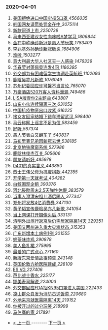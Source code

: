 ### 2020-04-01 
1. [ 美国拒绝进口中国KN95口罩 ](https://s.weibo.com/weibo?q=%23%E7%BE%8E%E5%9B%BD%E6%8B%92%E7%BB%9D%E8%BF%9B%E5%8F%A3%E4%B8%AD%E5%9B%BDKN95%E5%8F%A3%E7%BD%A9%23&Refer=top) *4566035*
1. [ 韩国网友请愿处罚金在中 ](https://s.weibo.com/weibo?q=%E9%9F%A9%E5%9B%BD%E7%BD%91%E5%8F%8B%E8%AF%B7%E6%84%BF%E5%A4%84%E7%BD%9A%E9%87%91%E5%9C%A8%E4%B8%AD&Refer=top) *3075114*
1. [ 新款冠道上市 ](https://s.weibo.com/weibo?q=%23%E6%96%B0%E6%AC%BE%E5%86%A0%E9%81%93%E4%B8%8A%E5%B8%82%23&topic_ad=1&Refer=top) *2250739*
1. [ 马来西亚建议女性向哆啦A梦学习 ](https://s.weibo.com/weibo?q=%23%E9%A9%AC%E6%9D%A5%E8%A5%BF%E4%BA%9A%E5%BB%BA%E8%AE%AE%E5%A5%B3%E6%80%A7%E5%90%91%E5%93%86%E5%95%A6A%E6%A2%A6%E5%AD%A6%E4%B9%A0%23&Refer=top) *1806844*
1. [ 金在中称确诊新冠是愚人节玩笑 ](https://s.weibo.com/weibo?q=%23%E9%87%91%E5%9C%A8%E4%B8%AD%E7%A7%B0%E7%A1%AE%E8%AF%8A%E6%96%B0%E5%86%A0%E6%98%AF%E6%84%9A%E4%BA%BA%E8%8A%82%E7%8E%A9%E7%AC%91%23&Refer=top) *1783403*
1. [ 李兆基外孙确诊新冠肺炎 ](https://s.weibo.com/weibo?q=%E6%9D%8E%E5%85%86%E5%9F%BA%E5%A4%96%E5%AD%99%E7%A1%AE%E8%AF%8A%E6%96%B0%E5%86%A0%E8%82%BA%E7%82%8E&Refer=top) *1684906*
1. [ 难听 ](https://s.weibo.com/weibo?q=%E9%9A%BE%E5%90%AC&Refer=top) *1503277*
1. [ 意大利最大华人社区无一人感染 ](https://s.weibo.com/weibo?q=%23%E6%84%8F%E5%A4%A7%E5%88%A9%E6%9C%80%E5%A4%A7%E5%8D%8E%E4%BA%BA%E7%A4%BE%E5%8C%BA%E6%97%A0%E4%B8%80%E4%BA%BA%E6%84%9F%E6%9F%93%23&Refer=top) *1476339*
1. [ 华春莹对蓬佩奥连发4问 ](https://s.weibo.com/weibo?q=%E5%8D%8E%E6%98%A5%E8%8E%B9%E5%AF%B9%E8%93%AC%E4%BD%A9%E5%A5%A5%E8%BF%9E%E5%8F%914%E9%97%AE&Refer=top) *1186395*
1. [ 外交部为有困难留学生协调赴英航班 ](https://s.weibo.com/weibo?q=%E5%A4%96%E4%BA%A4%E9%83%A8%E4%B8%BA%E6%9C%89%E5%9B%B0%E9%9A%BE%E7%95%99%E5%AD%A6%E7%94%9F%E5%8D%8F%E8%B0%83%E8%B5%B4%E8%8B%B1%E8%88%AA%E7%8F%AD&Refer=top) *1102093*
1. [ 鹿晗吴亦凡新歌 ](https://s.weibo.com/weibo?q=%23%E9%B9%BF%E6%99%97%E5%90%B4%E4%BA%A6%E5%87%A1%E6%96%B0%E6%AD%8C%23&Refer=top) *1076049*
1. [ 苏州纪委回应许可馨不当言论 ](https://s.weibo.com/weibo?q=%E8%8B%8F%E5%B7%9E%E7%BA%AA%E5%A7%94%E5%9B%9E%E5%BA%94%E8%AE%B8%E5%8F%AF%E9%A6%A8%E4%B8%8D%E5%BD%93%E8%A8%80%E8%AE%BA&Refer=top) *765070*
1. [ 万豪酒店520万客人资料泄漏 ](https://s.weibo.com/weibo?q=%23%E4%B8%87%E8%B1%AA%E9%85%92%E5%BA%97520%E4%B8%87%E5%AE%A2%E4%BA%BA%E8%B5%84%E6%96%99%E6%B3%84%E6%BC%8F%23&Refer=top) *749486*
1. [ LISA版青你2主题曲 ](https://s.weibo.com/weibo?q=%23LISA%E7%89%88%E9%9D%92%E4%BD%A02%E4%B8%BB%E9%A2%98%E6%9B%B2%23&Refer=top) *643807*
1. [ 山东小伙连续隔离三次 ](https://s.weibo.com/weibo?q=%23%E5%B1%B1%E4%B8%9C%E5%B0%8F%E4%BC%99%E8%BF%9E%E7%BB%AD%E9%9A%94%E7%A6%BB%E4%B8%89%E6%AC%A1%23&Refer=top) *631052*
1. [ 中国抗疫物资出口收紧 ](https://s.weibo.com/weibo?q=%23%E4%B8%AD%E5%9B%BD%E6%8A%97%E7%96%AB%E7%89%A9%E8%B5%84%E5%87%BA%E5%8F%A3%E6%94%B6%E7%B4%A7%23&Refer=top) *616225*
1. [ 接女友回家结婚下错车滞留武汉 ](https://s.weibo.com/weibo?q=%23%E6%8E%A5%E5%A5%B3%E5%8F%8B%E5%9B%9E%E5%AE%B6%E7%BB%93%E5%A9%9A%E4%B8%8B%E9%94%99%E8%BD%A6%E6%BB%9E%E7%95%99%E6%AD%A6%E6%B1%89%23&Refer=top) *598400*
1. [ 马云称网上谣言不足为信 ](https://s.weibo.com/weibo?q=%23%E9%A9%AC%E4%BA%91%E7%A7%B0%E7%BD%91%E4%B8%8A%E8%B0%A3%E8%A8%80%E4%B8%8D%E8%B6%B3%E4%B8%BA%E4%BF%A1%23&Refer=top) *583459*
1. [ 好听 ](https://s.weibo.com/weibo?q=%E5%A5%BD%E5%90%AC&Refer=top) *567374*
1. [ 愚人节表白又翻车了 ](https://s.weibo.com/weibo?q=%23%E6%84%9A%E4%BA%BA%E8%8A%82%E8%A1%A8%E7%99%BD%E5%8F%88%E7%BF%BB%E8%BD%A6%E4%BA%86%23&Refer=top) *540837*
1. [ 马布里表兄弟因新冠去世 ](https://s.weibo.com/weibo?q=%E9%A9%AC%E5%B8%83%E9%87%8C%E8%A1%A8%E5%85%84%E5%BC%9F%E5%9B%A0%E6%96%B0%E5%86%A0%E5%8E%BB%E4%B8%96&Refer=top) *538185*
1. [ 北京地铁魔窗系统 ](https://s.weibo.com/weibo?q=%E5%8C%97%E4%BA%AC%E5%9C%B0%E9%93%81%E9%AD%94%E7%AA%97%E7%B3%BB%E7%BB%9F&Refer=top) *527986*
1. [ 鹿晗林俊杰互关 ](https://s.weibo.com/weibo?q=%23%E9%B9%BF%E6%99%97%E6%9E%97%E4%BF%8A%E6%9D%B0%E4%BA%92%E5%85%B3%23&Refer=top) *505606*
1. [ 朋友请听好 ](https://s.weibo.com/weibo?q=%E6%9C%8B%E5%8F%8B%E8%AF%B7%E5%90%AC%E5%A5%BD&Refer=top) *485978*
1. [ 0401的真实含义 ](https://s.weibo.com/weibo?q=%230401%E7%9A%84%E7%9C%9F%E5%AE%9E%E5%90%AB%E4%B9%89%23&Refer=top) *443880*
1. [ 烈士王伟父母为抗疫捐款 ](https://s.weibo.com/weibo?q=%E7%83%88%E5%A3%AB%E7%8E%8B%E4%BC%9F%E7%88%B6%E6%AF%8D%E4%B8%BA%E6%8A%97%E7%96%AB%E6%8D%90%E6%AC%BE&Refer=top) *442355*
1. [ 开学第一天就考试 ](https://s.weibo.com/weibo?q=%23%E5%BC%80%E5%AD%A6%E7%AC%AC%E4%B8%80%E5%A4%A9%E5%B0%B1%E8%80%83%E8%AF%95%23&Refer=top) *404282*
1. [ 白鲸围观企鹅 ](https://s.weibo.com/weibo?q=%23%E7%99%BD%E9%B2%B8%E5%9B%B4%E8%A7%82%E4%BC%81%E9%B9%85%23&Refer=top) *390376*
1. [ 河北鼓励周末2.5天弹性休假 ](https://s.weibo.com/weibo?q=%23%E6%B2%B3%E5%8C%97%E9%BC%93%E5%8A%B1%E5%91%A8%E6%9C%AB2.5%E5%A4%A9%E5%BC%B9%E6%80%A7%E4%BC%91%E5%81%87%23&Refer=top) *383579*
1. [ 当事人澄清宋祖儿酒后踢人 ](https://s.weibo.com/weibo?q=%23%E5%BD%93%E4%BA%8B%E4%BA%BA%E6%BE%84%E6%B8%85%E5%AE%8B%E7%A5%96%E5%84%BF%E9%85%92%E5%90%8E%E8%B8%A2%E4%BA%BA%23&Refer=top) *377347*
1. [ 郑州将发放4亿消费券 ](https://s.weibo.com/weibo?q=%23%E9%83%91%E5%B7%9E%E5%B0%86%E5%8F%91%E6%94%BE4%E4%BA%BF%E6%B6%88%E8%B4%B9%E5%88%B8%23&Refer=top) *347130*
1. [ 黄子韬宣传鹿晗吴亦凡新歌 ](https://s.weibo.com/weibo?q=%23%E9%BB%84%E5%AD%90%E9%9F%AC%E5%AE%A3%E4%BC%A0%E9%B9%BF%E6%99%97%E5%90%B4%E4%BA%A6%E5%87%A1%E6%96%B0%E6%AD%8C%23&Refer=top) *341054*
1. [ 当上网课打开摄像头后 ](https://s.weibo.com/weibo?q=%23%E5%BD%93%E4%B8%8A%E7%BD%91%E8%AF%BE%E6%89%93%E5%BC%80%E6%91%84%E5%83%8F%E5%A4%B4%E5%90%8E%23&Refer=top) *333131*
1. [ 清明外出旅行返京后仍需居家隔离14天 ](https://s.weibo.com/weibo?q=%23%E6%B8%85%E6%98%8E%E5%A4%96%E5%87%BA%E6%97%85%E8%A1%8C%E8%BF%94%E4%BA%AC%E5%90%8E%E4%BB%8D%E9%9C%80%E5%B1%85%E5%AE%B6%E9%9A%94%E7%A6%BB14%E5%A4%A9%23&Refer=top) *329351*
1. [ 美国又两州进入重大灾难状态 ](https://s.weibo.com/weibo?q=%23%E7%BE%8E%E5%9B%BD%E5%8F%88%E4%B8%A4%E5%B7%9E%E8%BF%9B%E5%85%A5%E9%87%8D%E5%A4%A7%E7%81%BE%E9%9A%BE%E7%8A%B6%E6%80%81%23&Refer=top) *315353*
1. [ 广东新增本土病例1例 ](https://s.weibo.com/weibo?q=%23%E5%B9%BF%E4%B8%9C%E6%96%B0%E5%A2%9E%E6%9C%AC%E5%9C%9F%E7%97%85%E4%BE%8B1%E4%BE%8B%23&Refer=top) *301555*
1. [ 奶茶味炸鸡 ](https://s.weibo.com/weibo?q=%23%E5%A5%B6%E8%8C%B6%E5%91%B3%E7%82%B8%E9%B8%A1%23&Refer=top) *290878*
1. [ 美人鱼礼裙 ](https://s.weibo.com/weibo?q=%23%E7%BE%8E%E4%BA%BA%E9%B1%BC%E7%A4%BC%E8%A3%99%23&Refer=top) *275995*
1. [ 最爱的广式点心 ](https://s.weibo.com/weibo?q=%23%E6%9C%80%E7%88%B1%E7%9A%84%E5%B9%BF%E5%BC%8F%E7%82%B9%E5%BF%83%23&Refer=top) *271160*
1. [ 新版东京爱情故事预告 ](https://s.weibo.com/weibo?q=%E6%96%B0%E7%89%88%E4%B8%9C%E4%BA%AC%E7%88%B1%E6%83%85%E6%95%85%E4%BA%8B%E9%A2%84%E5%91%8A&Refer=top) *243148*
1. [ 英国伦敦方舱医院建成 ](https://s.weibo.com/weibo?q=%E8%8B%B1%E5%9B%BD%E4%BC%A6%E6%95%A6%E6%96%B9%E8%88%B1%E5%8C%BB%E9%99%A2%E5%BB%BA%E6%88%90&Refer=top) *228109*
1. [ ES VG ](https://s.weibo.com/weibo?q=%23ES%20VG%23&Refer=top) *227406*
1. [ 芭比战士香水 ](https://s.weibo.com/weibo?q=%23%E8%8A%AD%E6%AF%94%E6%88%98%E5%A3%AB%E9%A6%99%E6%B0%B4%23&Refer=top) *225177*
1. [ 娜美寿司解说 ](https://s.weibo.com/weibo?q=%E5%A8%9C%E7%BE%8E%E5%AF%BF%E5%8F%B8%E8%A7%A3%E8%AF%B4&Refer=top) *224003*
1. [ 外交部回应FDA拒KN95口罩进入美国 ](https://s.weibo.com/weibo?q=%23%E5%A4%96%E4%BA%A4%E9%83%A8%E5%9B%9E%E5%BA%94FDA%E6%8B%92KN95%E5%8F%A3%E7%BD%A9%E8%BF%9B%E5%85%A5%E7%BE%8E%E5%9B%BD%23&Refer=top) *222433*
1. [ 凉山群众自发为消防员送饭菜 ](https://s.weibo.com/weibo?q=%E5%87%89%E5%B1%B1%E7%BE%A4%E4%BC%97%E8%87%AA%E5%8F%91%E4%B8%BA%E6%B6%88%E9%98%B2%E5%91%98%E9%80%81%E9%A5%AD%E8%8F%9C&Refer=top) *220680*
1. [ 外地来京就医需隔离14天 ](https://s.weibo.com/weibo?q=%E5%A4%96%E5%9C%B0%E6%9D%A5%E4%BA%AC%E5%B0%B1%E5%8C%BB%E9%9C%80%E9%9A%94%E7%A6%BB14%E5%A4%A9&Refer=top) *219152*
1. [ 你被开过的过分玩笑 ](https://s.weibo.com/weibo?q=%23%E4%BD%A0%E8%A2%AB%E5%BC%80%E8%BF%87%E7%9A%84%E8%BF%87%E5%88%86%E7%8E%A9%E7%AC%91%23&Refer=top) *218999*
1. [ 马伯骞的家 ](https://s.weibo.com/weibo?q=%23%E9%A9%AC%E4%BC%AF%E9%AA%9E%E7%9A%84%E5%AE%B6%23&Refer=top) *217891* 

- [ < 上一页 ](https://github.com/able8/weibo-hot-record/blob/master/2020-03-31.md) -------- [ 下一页 > ](https://github.com/able8/weibo-hot-record/blob/master/2020-04-02.md)